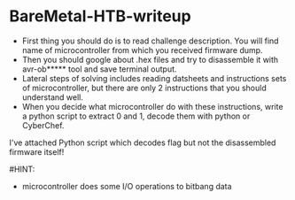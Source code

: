 # BareMetal-HTB-writeup

* First thing you should do is to read challenge description. You will find name of microcontroller from which you received firmware dump.
* Then you should google about .hex files and try to disassemble it with avr-ob***** tool and save terminal output.
* Lateral steps of solving includes reading datsheets and instructions sets of microcontroller, but there are only 2 instructions that you should understand well.
* When you decide what microcontroller do with these instructions, write a python script to extract 0 and 1, decode them with python or CyberChef.

I've attached Python script which decodes flag but not the disassembled firmware itself! 

#HINT:

- microcontroller does some I/O operations to bitbang data
